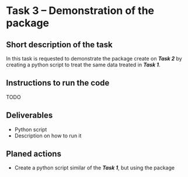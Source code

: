 # Task 3 – Demonstration of the package

## Short description of the task

In this task is requested to demonstrate the package create on ***Task 2*** by creating a python script to treat the same data treated in ***Task 1***.

## Instructions to run the code

TODO

## Deliverables

- Python script
- Description on how to run it

## Planed actions

- Create a python script similar of the ***Task 1***, but using the package
